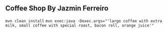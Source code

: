 ## Coffee Shop By Jazmin Ferreiro
```mvn clean install```
```mvn exec:java -Dexec.args="'large coffee with extra milk, small coffee with special roast, bacon roll, orange juice'"```

